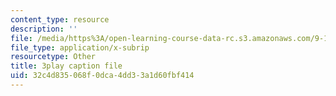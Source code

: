 ```yaml
---
content_type: resource
description: ''
file: /media/https%3A/open-learning-course-data-rc.s3.amazonaws.com/9-14-brain-structure-and-its-origins-spring-2014/32c4d835068f0dca4dd33a1d60fbf414_555134.srt
file_type: application/x-subrip
resourcetype: Other
title: 3play caption file
uid: 32c4d835-068f-0dca-4dd3-3a1d60fbf414
---
```

